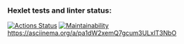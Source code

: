 ### Hexlet tests and linter status:

[![Actions Status](https://github.com/Ingsip/frontend-project-44/actions/workflows/hexlet-check.yml/badge.svg)](https://github.com/Ingsip/frontend-project-44/actions)
[![Maintainability](https://api.codeclimate.com/v1/badges/ba7cd0f1817da7bb81e6/maintainability)](https://codeclimate.com/github/Ingsip/frontend-project-44/maintainability)
https://asciinema.org/a/pa1dW2xemQ7gcum3ULxlT3NbO
